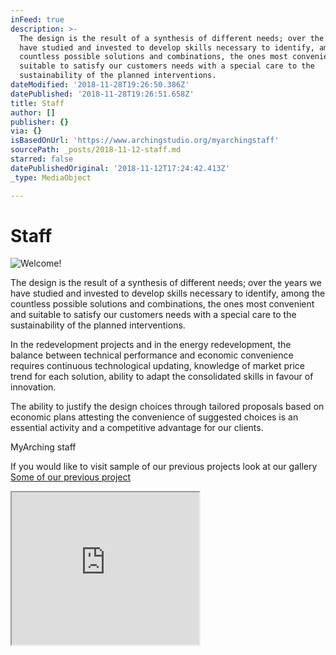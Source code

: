 ```yaml
---
inFeed: true
description: >-
  The design is the result of a synthesis of different needs; over the years we
  have studied and invested to develop skills necessary to identify, among the
  countless possible solutions and combinations, the ones most convenient and
  suitable to satisfy our customers needs with a special care to the
  sustainability of the planned interventions.
dateModified: '2018-11-28T19:26:50.386Z'
datePublished: '2018-11-28T19:26:51.658Z'
title: Staff
author: []
publisher: {}
via: {}
isBasedOnUrl: 'https://www.archingstudio.org/myarchingstaff'
sourcePath: _posts/2018-11-12-staff.md
starred: false
datePublishedOriginal: '2018-11-12T17:24:42.413Z'
_type: MediaObject

---
```

# Staff
![Welcome!](https://the-grid-user-content.s3-us-west-2.amazonaws.com/b9ae4551-0337-471f-9974-0b773200e956.jpg)

The design is the result of a synthesis of different needs; over the years we have studied and invested to develop skills necessary to identify, among the countless possible solutions and combinations, the ones most convenient and suitable to satisfy our customers needs with a special care to the sustainability of the planned interventions.

In the redevelopment projects and in the energy redevelopment, the balance between technical performance and economic convenience requires continuous technological updating, knowledge of market price trend for each solution, ability to adapt the consolidated skills in favour of innovation.

The ability to justify the design choices through tailored proposals based on economic plans attesting the convenience of suggested choices is an essential activity and a competitive advantage for our clients.

MyArching staff

If you would like to visit sample of our previous projects look at our gallery
[Some of our previous project][0]

<iframe src="https://the-grid.github.io/ed-userhtml/?g=eJx1jUsOgjAQQK_SdE8Hg2JigD2JnsEMWMrEtjSdIejtNWHjxv37NKjmbKdWzyKJLwDbtpl5CTS9DQlYTjYLQV3W5-pYAUVXBGSmQJ4wLoVf2YqQ7hoKTqGXVvfRGXX7gdR1hxSvak9rxXn89_yaVhgGfDjLkLINtAY41OXrVN4Hj-PTpOg0dA1g9wGLwENs" height="244" style=""></iframe>



[0]: https://www.archingstudio.org/myarchigportfoliohotel